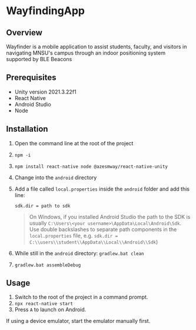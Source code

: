 # WayfindingApp

## Overview

Wayfinder is a mobile application to assist students, faculty, and visitors in navigating MNSU's campus through an indoor positioning system supported by BLE Beacons

## Prerequisites 

* Unity version 2021.3.22f1
* React Native
* Android Studio
* Node

## Installation

1. Open the command line at the root of the project
1. `npm -i`
1. ```npm install react-native node @azesmway/react-native-unity```
2. Change into the `android` directory
3. Add a file called `local.properties` inside the `android` folder and add this line:

    ``` sdk.dir = path to sdk ```

    > On Windows, if you installed Android Studio the path to the SDK is usually `C:\Users\<your username>\AppData\Local\Android\Sdk`. Use double backslashes to separate path components in the `local.properties` file, e.g. `sdk.dir = C:\\users\\student\\AppData\\Local\\Android\\Sdk`)


1. While still in the `android` directory: `gradlew.bat clean`
1. `gradlew.bat assembleDebug`

## Usage

1. Switch to the root of the project in a command prompt.
1. `npx react-native start`
1. Press `A` to launch on Android. 

If using a device emulator, start the emulator manually first.
